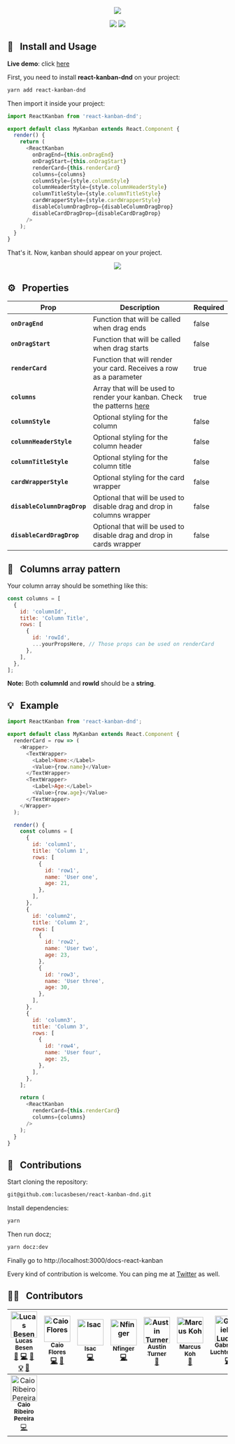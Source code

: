 <p align="center">
  <img src="https://cdn-std.dprcdn.net/files/acc_687327/AmwiMZ">
</p>

<p align="center">
  <img src="https://badgen.net/npm/v/react-kanban-dnd">
  <img src="https://badgen.net/badge/license/MIT/blue">
</p>

## :hammer: &nbsp; Install and Usage

**Live demo**: click [here](https://codesandbox.io/s/3262ywolp1)

First, you need to install **react-kanban-dnd** on your project:

```sh
yarn add react-kanban-dnd
```

Then import it inside your project:

```js
import ReactKanban from 'react-kanban-dnd';

export default class MyKanban extends React.Component {
  render() {
    return (
      <ReactKanban
        onDragEnd={this.onDragEnd}
        onDragStart={this.onDragStart}
        renderCard={this.renderCard}
        columns={columns}
        columnStyle={style.columnStyle}
        columnHeaderStyle={style.columnHeaderStyle}
        columnTitleStyle={style.columnTitleStyle}
        cardWrapperStyle={style.cardWrapperStyle}
        disableColumnDragDrop={disableColumnDragDrop}
        disableCardDragDrop={disableCardDragDrop}
      />
    );
  }
}
```

That's it. Now, kanban should appear on your project.

<p align="center">
  <img src="https://cdn-std.dprcdn.net/files/acc_687326/2Nx9nO">
</p>

## :gear: &nbsp; Properties

| Prop                    | Description                                                                                                                                                                                                                                                                                                             | Required       |
| ---------------------   | ----------------------------------------------------------------------------------------------------------------------------------------------------------------------------------------------------------------------------------------------------------------------------------------------------------------------- | -------------- |
| **`onDragEnd`**         | Function that will be called when drag ends                                                                                                                                                                                                                                                                             |     false      |
| **`onDragStart`**       | Function that will be called when drag starts                                                                                                                                                                                                                                                                           |     false      |
| **`renderCard`**        | Function that will render your card. Receives a row as a parameter                                                                                                                                                                                                                                                       |     true       |
| **`columns`**           | Array that will be used to render your kanban. Check the patterns [here](#pushpin--column-array-pattern)                                                                                                                                                                                                                                                  |     true       |
| **`columnStyle`**       | Optional styling for the column                                                                                                                                                                                                                                                                                         |     false      |
| **`columnHeaderStyle`** | Optional styling for the column header                                                                                                                                                                                                                                                                                  |     false      |
| **`columnTitleStyle`**  | Optional styling for the column title                                                                                                                                                                                                                                                                                   |     false      |
| **`cardWrapperStyle`**  | Optional styling for the card wrapper                                                                                                                                                                                                                                                                                   |     false      |
| **`disableColumnDragDrop`**  | Optional that will be used to disable drag and drop in columns wrapper                                                                                                                                                                                                                                                                                   |     false      |
| **`disableCardDragDrop`**  | Optional that will be used to disable drag and drop in cards wrapper                                                                                                                                                                                                                                                                                   |     false      |

## :pushpin: &nbsp; Columns array pattern

Your column array should be something like this:

```js
const columns = [
  {
    id: 'columnId',
    title: 'Column Title',
    rows: [
      {
        id: 'rowId',
        ...yourPropsHere, // Those props can be used on renderCard
      },
    ],
  },
];
```

**Note:** Both **columnId** and **rowId** should be a **string**.

## :bulb: &nbsp; Example

```js
import ReactKanban from 'react-kanban-dnd';

export default class MyKanban extends React.Component {
  renderCard = row => (
    <Wrapper>
      <TextWrapper>
        <Label>Name:</Label>
        <Value>{row.name}</Value>
      </TextWrapper>
      <TextWrapper>
        <Label>Age:</Label>
        <Value>{row.age}</Value>
      </TextWrapper>
    </Wrapper>
  );

  render() {
    const columns = [
      {
        id: 'column1',
        title: 'Column 1',
        rows: [
          {
            id: 'row1',
            name: 'User one',
            age: 21,
          },
        ],
      },
      {
        id: 'column2',
        title: 'Column 2',
        rows: [
          {
            id: 'row2',
            name: 'User two',
            age: 23,
          },
          {
            id: 'row3',
            name: 'User three',
            age: 30,
          },
        ],
      },
      {
        id: 'column3',
        title: 'Column 3',
        rows: [
          {
            id: 'row4',
            name: 'User four',
            age: 25,
          },
        ],
      },
    ];

    return (
      <ReactKanban
        renderCard={this.renderCard}
        columns={columns}
      />
    );
  }
}
```

## 🤝 &nbsp; Contributions

Start cloning the repository:
```sh
git@github.com:lucasbesen/react-kanban-dnd.git
```

Install dependencies:
```sh
yarn
```

Then run docz;
```sh
yarn docz:dev
```

Finally go to http://localhost:3000/docs-react-kanban

Every kind of contribution is welcome. You can ping me at [Twitter](https://twitter.com/lucasbesen) as well.

## 💪🏻 &nbsp; Contributors

<!-- ALL-CONTRIBUTORS-LIST:START - Do not remove or modify this section -->
<!-- prettier-ignore -->
| [<img src="https://avatars3.githubusercontent.com/u/13984388?v=4" width="60px;" alt="Lucas Besen"/><br /><sub><b>Lucas Besen</b></sub>](https://twitter.com/lucasbesen)<br />[🐛](https://github.com/lucasbesen/react-kanban-dnd/issues?q=author%3Alucasbesen "Bug reports") [💻](https://github.com/lucasbesen/react-kanban-dnd/commits?author=lucasbesen "Code") [📖](https://github.com/lucasbesen/react-kanban-dnd/commits?author=lucasbesen "Documentation") [💡](#example-lucasbesen "Examples") [👀](#review-lucasbesen "Reviewed Pull Requests") | [<img src="https://avatars3.githubusercontent.com/u/4183877?v=4" width="60px;" alt="Caio Flores"/><br /><sub><b>Caio Flores</b></sub>](https://github.com/caioflores)<br />[💻](https://github.com/lucasbesen/react-kanban-dnd/commits?author=caioflores "Code") [📖](https://github.com/lucasbesen/react-kanban-dnd/commits?author=caioflores "Documentation") | [<img src="https://avatars3.githubusercontent.com/u/12630335?v=4" width="60px;" alt="Isac"/><br /><sub><b>Isac</b></sub>](https://medium.com/@isacjunior)<br />[💻](https://github.com/lucasbesen/react-kanban-dnd/commits?author=isacjunior "Code") | [<img src="https://avatars0.githubusercontent.com/u/17767789?v=4" width="60px;" alt="Nfinger"/><br /><sub><b>Nfinger</b></sub>](https://github.com/Nfinger)<br />[💻](https://github.com/lucasbesen/react-kanban-dnd/commits?author=Nfinger "Code") | [<img src="https://avatars2.githubusercontent.com/u/5461649?v=4" width="60px;" alt="Austin Turner"/><br /><sub><b>Austin Turner</b></sub>](https://github.com/paustint)<br />[📖](https://github.com/lucasbesen/react-kanban-dnd/commits?author=paustint "Documentation") | [<img src="https://avatars2.githubusercontent.com/u/8737187?v=4" width="60px;" alt="Marcus Koh"/><br /><sub><b>Marcus Koh</b></sub>](http://www.kohchihao.com)<br />[🐛](https://github.com/lucasbesen/react-kanban-dnd/issues?q=author%3Akohchihao "Bug reports") | [<img src="https://avatars3.githubusercontent.com/u/28123879?v=4" width="60px;" alt="Gabriel F. Luchtenberg"/><br /><sub><b>Gabriel F. Luchtenberg</b></sub>](https://github.com/GLuchtenberg)<br />[💻](https://github.com/lucasbesen/react-kanban-dnd/commits?author=GLuchtenberg "Code") |
| :---: | :---: | :---: | :---: | :---: | :---: | :---: |
| [<img src="https://avatars3.githubusercontent.com/u/551228?v=4" width="60px;" alt="Caio Ribeiro Pereira"/><br /><sub><b>Caio Ribeiro Pereira</b></sub>](https://medium.com/@crp_underground)<br />[💻](https://github.com/lucasbesen/react-kanban-dnd/commits?author=caio-ribeiro-pereira "Code") |
<!-- ALL-CONTRIBUTORS-LIST:END -->
